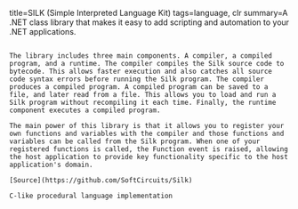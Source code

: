 title=SILK (Simple Interpreted Language Kit)
tags=language, clr
summary=A .NET class library that makes it easy to add scripting and automation to your .NET applications.
~~~~~~

The library includes three main components. A compiler, a compiled program, and a runtime. The compiler compiles the Silk source code to bytecode. This allows faster execution and also catches all source code syntax errors before running the Silk program. The compiler produces a compiled program. A compiled program can be saved to a file, and later read from a file. This allows you to load and run a Silk program without recompiling it each time. Finally, the runtime component executes a compiled program.

The main power of this library is that it allows you to register your own functions and variables with the compiler and those functions and variables can be called from the Silk program. When one of your registered functions is called, the Function event is raised, allowing the host application to provide key functionality specific to the host application's domain.

[Source](https://github.com/SoftCircuits/Silk)

C-like procedural language implementation